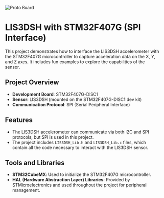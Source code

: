 ![Proto Board](./IMG20240828220818.jpg)

# LIS3DSH with STM32F407G (SPI Interface)

This project demonstrates how to interface the LIS3DSH accelerometer with the STM32F407G microcontroller to capture acceleration data on the X, Y, and Z axes. It includes fun examples to explore the capabilities of the sensor.

## Project Overview
- **Development Board**: STM32F407G-DISC1
- **Sensor**: LIS3DSH (mounted on the STM32F407G-DISC1 dev kit)
- **Communication Protocol**: SPI (Serial Peripheral Interface)

## Features
- The LIS3DSH accelerometer can communicate via both I2C and SPI protocols, but SPI is used in this project.
- The project includes `LIS3DSH_Lib.h` and `LIS3DSH_Lib.c` files, which contain all the code necessary to interact with the LIS3DSH sensor.

## Tools and Libraries
- **STM32CubeMX**: Used to initialize the STM32F407G microcontroller.
- **HAL (Hardware Abstraction Layer) Libraries**: Provided by STMicroelectronics and used throughout the project for peripheral management.
